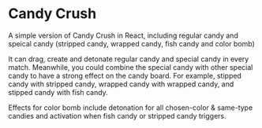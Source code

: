 # Candy Crush

A simple version of Candy Crush in React, including regular candy and speical candy (stripped candy, wrapped candy, fish candy and color bomb)

It can drag, create and detonate regular candy and special candy in every match. Meanwhile, you could combine the special candy with other special candy to have a strong effect on the candy board. For example, stipped candy with stripped candy, wrapped candy with wrapped candy, and stipped candy with fish candy.

Effects for color bomb include detonation for all chosen-color & same-type candies and activation when fish candy or stripped candy triggers.